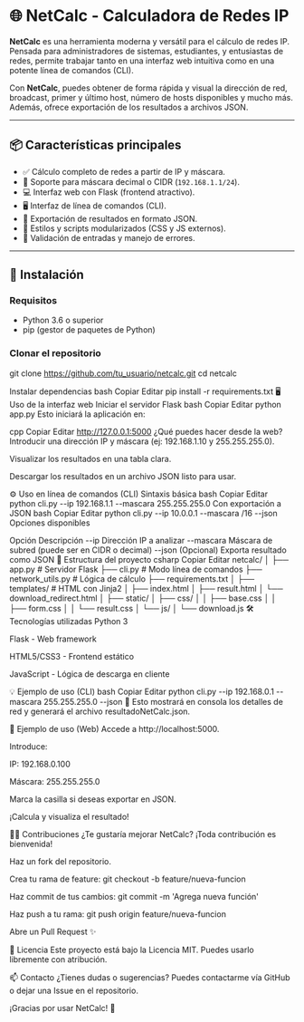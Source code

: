 # 🌐 NetCalc - Calculadora de Redes IP

**NetCalc** es una herramienta moderna y versátil para el cálculo de redes IP. Pensada para administradores de sistemas, estudiantes, y entusiastas de redes, permite trabajar tanto en una interfaz web intuitiva como en una potente línea de comandos (CLI).

Con **NetCalc**, puedes obtener de forma rápida y visual la dirección de red, broadcast, primer y último host, número de hosts disponibles y mucho más. Además, ofrece exportación de los resultados a archivos JSON.

---

## 📦 Características principales

- ✅ Cálculo completo de redes a partir de IP y máscara.
- 🧠 Soporte para máscara decimal o CIDR (`192.168.1.1/24`).
- 💻 Interfaz web con Flask (frontend atractivo).
- 🖥️ Interfaz de línea de comandos (CLI).
- 📁 Exportación de resultados en formato JSON.
- 🎨 Estilos y scripts modularizados (CSS y JS externos).
- 🧪 Validación de entradas y manejo de errores.

---

## 🚀 Instalación

### Requisitos

- Python 3.6 o superior
- pip (gestor de paquetes de Python)

### Clonar el repositorio


git clone https://github.com/tu_usuario/netcalc.git
cd netcalc

Instalar dependencias
bash
Copiar
Editar
pip install -r requirements.txt
🖥️ Uso de la interfaz web
Iniciar el servidor Flask
bash
Copiar
Editar
python app.py
Esto iniciará la aplicación en:

cpp
Copiar
Editar
http://127.0.0.1:5000
¿Qué puedes hacer desde la web?
Introducir una dirección IP y máscara (ej: 192.168.1.10 y 255.255.255.0).

Visualizar los resultados en una tabla clara.

Descargar los resultados en un archivo JSON listo para usar.

⚙️ Uso en línea de comandos (CLI)
Sintaxis básica
bash
Copiar
Editar
python cli.py --ip 192.168.1.1 --mascara 255.255.255.0
Con exportación a JSON
bash
Copiar
Editar
python cli.py --ip 10.0.0.1 --mascara /16 --json
Opciones disponibles

Opción	Descripción
--ip	Dirección IP a analizar
--mascara	Máscara de subred (puede ser en CIDR o decimal)
--json	(Opcional) Exporta resultado como JSON
📁 Estructura del proyecto
csharp
Copiar
Editar
netcalc/
│
├── app.py                # Servidor Flask
├── cli.py                # Modo línea de comandos
├── network_utils.py      # Lógica de cálculo
├── requirements.txt
│
├── templates/            # HTML con Jinja2
│   ├── index.html
│   ├── result.html
│   └── download_redirect.html
│
├── static/
│   ├── css/
│   │   ├── base.css
│   │   ├── form.css
│   │   └── result.css
│   └── js/
│       └── download.js
🛠️ Tecnologías utilizadas
Python 3

Flask - Web framework

HTML5/CSS3 - Frontend estático

JavaScript - Lógica de descarga en cliente

💡 Ejemplo de uso (CLI)
bash
Copiar
Editar
python cli.py --ip 192.168.0.1 --mascara 255.255.255.0 --json
📝 Esto mostrará en consola los detalles de red y generará el archivo resultadoNetCalc.json.

🧪 Ejemplo de uso (Web)
Accede a http://localhost:5000.

Introduce:

IP: 192.168.0.100

Máscara: 255.255.255.0

Marca la casilla si deseas exportar en JSON.

¡Calcula y visualiza el resultado!

🧑‍💻 Contribuciones
¿Te gustaría mejorar NetCalc? ¡Toda contribución es bienvenida!

Haz un fork del repositorio.

Crea tu rama de feature: git checkout -b feature/nueva-funcion

Haz commit de tus cambios: git commit -m 'Agrega nueva función'

Haz push a tu rama: git push origin feature/nueva-funcion

Abre un Pull Request ✨

📝 Licencia
Este proyecto está bajo la Licencia MIT. Puedes usarlo libremente con atribución.

📫 Contacto
¿Tienes dudas o sugerencias? Puedes contactarme vía GitHub o dejar una Issue en el repositorio.

¡Gracias por usar NetCalc! 🎉